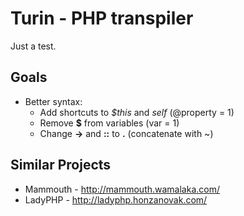 Turin - PHP transpiler
====

Just a test.

Goals
----

* Better syntax:
    * Add shortcuts to *$this* and *self* (@property = 1)
    * Remove **$** from variables (var = 1)
    * Change **->** and **::** to **.** (concatenate with ~)
    

Similar Projects
----

* Mammouth - http://mammouth.wamalaka.com/
* LadyPHP - http://ladyphp.honzanovak.com/
